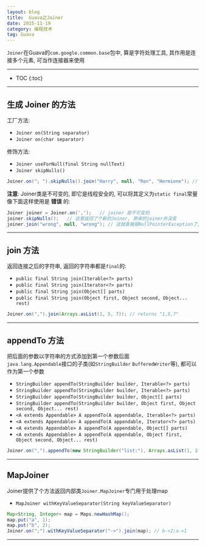 ```yaml
---
layout: blog
title:  Guava之Joiner
date: 2015-11-19
category: 编程技术
tag: Guava
---
```

`Joiner`在Guava的`com.google.common.base`包中, 算是字符处理工具, 其作用是连接多个元素, 可当作连接器来使用  





*****

* TOC
{:toc}

*****

## 生成 Joiner 的方法
工厂方法:

* `Joiner on(String separator)`
* `Joiner on(char separator)`

修饰方法:

* `Joiner useForNull(final String nullText)`
* `Joiner skipNulls()`

~~~java
Joiner.on("; ").skipNulls().join("Harry", null, "Ron", "Hermione"); // Harry; Ron; Hermione
~~~

**注意**: Joiner类是不可变的, 即它是线程安全的, 可以将其定义为`static final`常量  
像下面这样使用是 **错误** 的:

~~~java
Joiner joiner = Joiner.on(',');   // joiner 是不可变的
joiner.skipNulls();   // 这里返回了个新的Joiner, 原来的joiner并没变
joiner.join("wrong", null, "wrong"); // 这就直接报NullPointerException了, 原来的joiner没有skipNull功能
~~~

*****

## join 方法
返回连接之后的字符串, 返回的字符串都是`final`的:

* `public final String join(Iterable<?> parts)`
* `public final String join(Iterator<?> parts)`
* `public final String join(Object[] parts)`
* `public final String join(Object first, Object second, Object... rest)`

~~~java
Joiner.on(",").join(Arrays.asList(1, 5, 7)); // returns "1,5,7"
~~~

*****

## appendTo 方法
把后面的参数以字符串的方式添加到第一个参数后面  
`java.lang.Appendable`接口的子类(如`StringBuilder` `BufferedWriter`等), 都可以作为第一个参数

* `StringBuilder appendTo(StringBuilder builder, Iterable<?> parts)`
* `StringBuilder appendTo(StringBuilder builder, Iterable<?> parts)`
* `StringBuilder appendTo(StringBuilder builder, Object[] parts)`
* `StringBuilder appendTo(StringBuilder builder, Object first, Object second, Object... rest)`
* `<A extends Appendable> A appendTo(A appendable, Iterable<?> parts)`
* `<A extends Appendable> A appendTo(A appendable, Iterator<?> parts)`
* `<A extends Appendable> A appendTo(A appendable, Object[] parts)`
* `<A extends Appendable> A appendTo(A appendable, Object first, Object second, Object... rest)`

~~~java
Joiner.on(",").appendTo(new StringBuilder("list:"), Arrays.asList(1, 2, 3)).toString(); // list:1,2,3
~~~

*****

## MapJoiner
Joiner提供了个方法返回内部类`Joiner.MapJoiner`专门用于处理map

* `MapJoiner withKeyValueSeparator(String keyValueSeparator)`

~~~java
Map<String, Integer> map = Maps.newHashMap();
map.put("a", 1);
map.put("b", 2);
Joiner.on(";").withKeyValueSeparator("->").join(map); // b->2;a->1
~~~

*****
